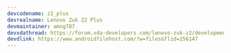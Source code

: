 ```yaml
---
devcodename: z2_plus
devrealname: Lenovo Zuk Z2 Plus
devmaintainer: amog787
devxdathread: https://forum.xda-developers.com/lenovo-zuk-z2/development/rom-bootleggersrom-2-1-stable-z2plus-t3759073
devdlink: https://www.androidfilehost.com/?w=files&flid=256147
---
```

